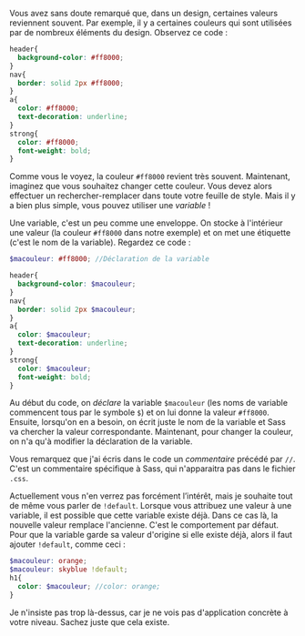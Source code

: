 Vous avez sans doute remarqué que, dans un design, certaines valeurs reviennent souvent. Par exemple, il y a certaines couleurs qui sont utilisées par de nombreux éléments du design. Observez ce code :

```css hl_lines="2 5 8 12"
header{
  background-color: #ff8000;
}
nav{
  border: solid 2px #ff8000;
}
a{
  color: #ff8000;
  text-decoration: underline;
}
strong{
  color: #ff8000;
  font-weight: bold;
}
```

Comme vous le voyez, la couleur `#ff8000` revient très souvent. Maintenant, imaginez que vous souhaitez changer cette couleur. Vous devez alors effectuer un rechercher-remplacer dans toute votre feuille de style. Mais il y a bien plus simple, vous pouvez utiliser une *variable* !

Une variable, c'est un peu comme une enveloppe. On stocke à l'intérieur une valeur (la couleur `#ff8000` dans notre exemple) et on met une étiquette (c'est le nom de la variable). Regardez ce code :

```scss hl_lines="1 4 7 10 14"
$macouleur: #ff8000; //Déclaration de la variable

header{
  background-color: $macouleur;
}
nav{
  border: solid 2px $macouleur;
}
a{
  color: $macouleur;
  text-decoration: underline;
}
strong{
  color: $macouleur;
  font-weight: bold;
}
```

Au début du code, on *déclare* la variable `$macouleur` (les noms de variable commencent tous par le symbole `$`) et on lui donne la valeur `#ff8000`. Ensuite, lorsqu'on en a besoin, on écrit juste le nom de la variable et Sass va chercher la valeur correspondante. Maintenant, pour changer la couleur, on n'a qu'à modifier la déclaration de la variable.

Vous remarquez que j'ai écris dans le code un *commentaire* précédé  par `//`. C'est un commentaire spécifique à Sass, qui n'apparaitra pas dans le fichier `.css`.

Actuellement vous n'en verrez pas forcément l’intérêt, mais je souhaite tout de même vous parler de `!default`. Lorsque vous attribuez une valeur à une variable, il est possible que cette variable existe déjà. Dans ce cas là, la nouvelle valeur remplace l'ancienne. C'est le comportement par défaut. Pour que la variable garde sa valeur d'origine si elle existe déjà, alors il faut ajouter `!default`, comme ceci :

```scss hl_lines="2"
$macouleur: orange;
$macouleur: skyblue !default;
h1{
  color: $macouleur; //color: orange;
}
```

Je n'insiste pas trop là-dessus, car je ne vois pas d'application concrète à votre niveau. Sachez juste que cela existe.